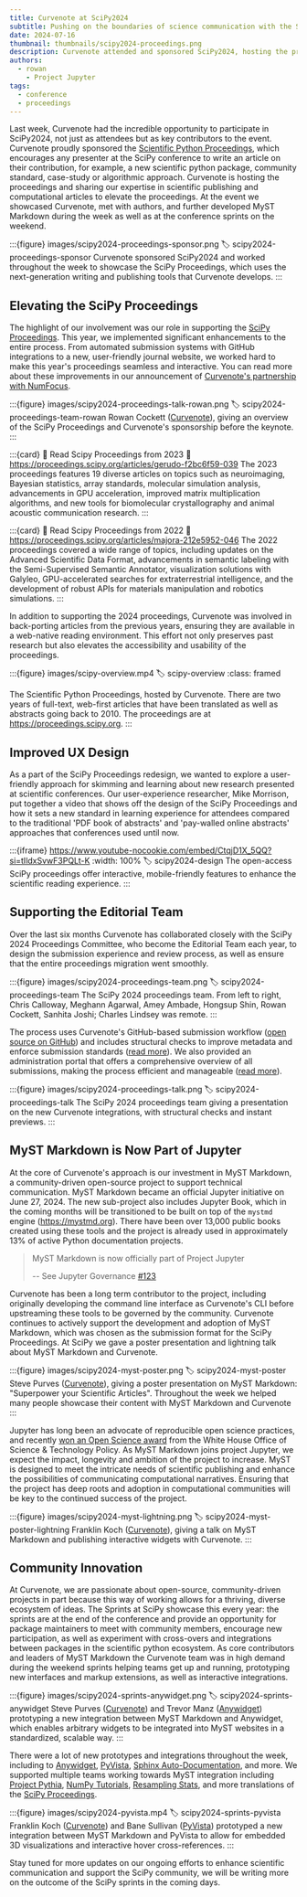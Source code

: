 ```yaml
---
title: Curvenote at SciPy2024
subtitle: Pushing on the boundaries of science communication with the SciPy Proceedings and community-driven, open-source tools like MyST Markdown
date: 2024-07-16
thumbnail: thumbnails/scipy2024-proceedings.png
description: Curvenote attended and sponsored SciPy2024, hosting the proceedings, presenting on MyST Markdown and sprinting towards new integrations in the wider scientific Python community.
authors:
  - rowan
    - Project Jupyter
tags:
  - conference
  - proceedings
---
```


Last week, Curvenote had the incredible opportunity to participate in SciPy2024, not just as attendees but as key contributors to the event. Curvenote proudly sponsored the [Scientific Python Proceedings](https://proceedings.scipy.org), which encourages any presenter at the SciPy conference to write an article on their contribution, for example, a new scientific python package, community standard, case-study or algorithmic approach. Curvenote is hosting the proceedings and sharing our expertise in scientific publishing and computational articles to elevate the proceedings. At the event we showcased Curvenote, met with authors, and further developed MyST Markdown during the week as well as at the conference sprints on the weekend.

:::{figure} images/scipy2024-proceedings-sponsor.png
:label: scipy2024-proceedings-sponsor
Curvenote sponsored SciPy2024 and worked throughout the week to showcase the SciPy Proceedings, which uses the next-generation writing and publishing tools that Curvenote develops.
:::

## Elevating the SciPy Proceedings

The highlight of our involvement was our role in supporting the [SciPy Proceedings](https://proceedings.scipy.org). This year, we implemented significant enhancements to the entire process. From automated submission systems with GitHub integrations to a new, user-friendly journal website, we worked hard to make this year's proceedings seamless and interactive. You can read more about these improvements in our announcement of [Curvenote's partnership with NumFocus](./news/curvenote-sponsors-scipy-proceedings-2024.md).

:::{figure} images/scipy2024-proceedings-talk-rowan.png
:label: scipy2024-proceedings-team-rowan
Rowan Cockett ([Curvenote](https://curvenote.com)), giving an overview of the SciPy Proceedings and Curvenote's sponsorship before the keynote.
:::

:::{card} 📖 Read Scipy Proceedings from 2023
:link: https://proceedings.scipy.org/articles/gerudo-f2bc6f59-039
The 2023 proceedings features 19 diverse articles on topics such as neuroimaging, Bayesian statistics, array standards, molecular simulation analysis, advancements in GPU acceleration, improved matrix multiplication algorithms, and new tools for biomolecular crystallography and animal acoustic communication research.
:::

:::{card} 📖 Read Scipy Proceedings from 2022
:link: https://proceedings.scipy.org/articles/majora-212e5952-046
The 2022 proceedings covered a wide range of topics, including updates on the Advanced Scientific Data Format, advancements in semantic labeling with the Semi-Supervised Semantic Annotator, visualization solutions with Galyleo, GPU-accelerated searches for extraterrestrial intelligence, and the development of robust APIs for materials manipulation and robotics simulations.
:::

In addition to supporting the 2024 proceedings, Curvenote was involved in back-porting articles from the previous years, ensuring they are available in a web-native reading environment. This effort not only preserves past research but also elevates the accessibility and usability of the proceedings.

:::{figure} images/scipy-overview.mp4
:label: scipy-overview
:class: framed

The Scientific Python Proceedings, hosted by Curvenote. There are two years of full-text, web-first articles that have been translated as well as abstracts going back to 2010. The proceedings are at <https://proceedings.scipy.org>.
:::

## Improved UX Design

As a part of the SciPy Proceedings redesign, we wanted to explore a user-friendly approach for skimming and learning about new research presented at scientific conferences. Our user-experience researcher, Mike Morrison, put together a video that shows off the design of the SciPy Proceedings and how it sets a new standard in learning experience for attendees compared to the traditional 'PDF book of abstracts' and 'pay-walled online abstracts' approaches that conferences used until now.

:::{iframe} https://www.youtube-nocookie.com/embed/CtqjD1X_5QQ?si=tIldxSvwF3PQLt-K
:width: 100%
:label: scipy2024-design
The open-access SciPy proceedings offer interactive, mobile-friendly features to enhance the scientific reading experience.
:::

## Supporting the Editorial Team

Over the last six months Curvenote has collaborated closely with the SciPy 2024 Proceedings Committee, who become the Editorial Team each year, to design the submission experience and review process, as well as ensure that the entire proceedings migration went smoothly.

:::{figure} images/scipy2024-proceedings-team.png
:label: scipy2024-proceedings-team
The SciPy 2024 proceedings team. From left to right, Chris Calloway, Meghann Agarwal, Amey Ambade, Hongsup Shin, Rowan Cockett, Sanhita Joshi; Charles Lindsey was remote.
:::

The process uses Curvenote's GitHub-based submission workflow ([open source on GitHub](https://github.com/curvenote/actions)) and includes structural checks to improve metadata and enforce submission standards ([read more](https://curvenote.com/news/curvenote-sponsors-scipy-proceedings-2024#submission-system-supporting-the-editorial-team)). We also provided an administration portal that offers a comprehensive overview of all submissions, making the process efficient and manageable ([read more](https://curvenote.com/news/curvenote-sponsors-scipy-proceedings-2024#fig-scipy-dashboard)).

:::{figure} images/scipy2024-proceedings-talk.png
:label: scipy2024-proceedings-talk
The SciPy 2024 proceedings team giving a presentation on the new Curvenote integrations, with structural checks and instant previews.
:::

## MyST Markdown is Now Part of Jupyter

At the core of Curvenote's approach is our investment in MyST Markdown, a community-driven open-source project to support technical communication. MyST Markdown became an official Jupyter initiative on June 27, 2024. The new sub-project also includes Jupyter Book, which in the coming months will be transitioned to be built on top of the `mystmd` engine (<https://mystmd.org>). There have been over 13,000 public books created using these tools and the project is already used in approximately 13% of active Python documentation projects.

> MyST Markdown is now officially part of Project Jupyter
>
> -- See Jupyter Governance [#123](https://github.com/jupyter/enhancement-proposals/pull/123)

Curvenote has been a long term contributor to the project, including originally developing the command line interface as Curvenote's CLI before upstreaming these tools to be governed by the community. Curvenote continues to actively support the development and adoption of MyST Markdown, which was chosen as the submission format for the SciPy Proceedings. At SciPy we gave a poster presentation and lightning talk about MyST Markdown and Curvenote.

:::{figure} images/scipy2024-myst-poster.png
:label: scipy2024-myst-poster
Steve Purves ([Curvenote](https://curvenote.com)), giving a poster presentation on MyST Markdown: "Superpower your Scientific Articles". Throughout the week we helped many people showcase their content with MyST Markdown and Curvenote
:::

Jupyter has long been an advocate of reproducible open science practices, and recently [won an Open Science award](https://www.whitehouse.gov/ostp/news-updates/2024/03/21/white-house-office-of-science-technology-policy-announces-year-of-open-science-recognition-challenge-winners/) from the White House Office of Science & Technology Policy. As MyST Markdown joins project Jupyter, we expect the impact, longevity and ambition of the project to increase. MyST is designed to meet the intricate needs of scientific publishing and enhance the possibilities of communicating computational narratives. Ensuring that the project has deep roots and adoption in computational communities will be key to the continued success of the project.

:::{figure} images/scipy2024-myst-lightning.png
:label: scipy2024-myst-poster-lightning
Franklin Koch ([Curvenote](https://curvenote.com)), giving a talk on MyST Markdown and publishing interactive widgets with Curvenote.
:::

## Community Innovation

At Curvenote, we are passionate about open-source, community-driven projects in part because this way of working allows for a thriving, diverse ecosystem of ideas. The Sprints at SciPy showcase this every year: the sprints are at the end of the conference and provide an opportunity for package maintainers to meet with community members, encourage new participation, as well as experiment with cross-overs and integrations between packages in the scientific python ecosystem. As core contributors and leaders of MyST Markdown the Curvenote team was in high demand during the weekend sprints helping teams get up and running, prototyping new interfaces and markup extensions, as well as interactive integrations.

:::{figure} images/scipy2024-sprints-anywidget.png
:label: scipy2024-sprints-anywidget
Steve Purves ([Curvenote](https://curvenote.com)) and Trevor Manz ([Anywidget](https://anywidget.dev)) prototyping a new integration between MyST Markdown and Anywidget, which enables arbitrary widgets to be integrated into MyST websites in a standardized, scalable way.
:::

There were a lot of new prototypes and integrations throughout the week, including to [Anywidget](https://anywidget.dev), [PyVista](https://pyvista.org), [Sphinx Auto-Documentation](https://www.sphinx-doc.org/), and more. We supported multiple teams working towards MyST integration including [Project Pythia](https://projectpythia.org), [NumPy Tutorials](https://numpy.org/numpy-tutorials), [Resampling Stats](https://resampling-stats.github.io), and more translations of the [SciPy Proceedings](https://proceedings.scipy.org).

:::{figure} images/scipy2024-pyvista.mp4
:label: scipy2024-sprints-pyvista
Franklin Koch ([Curvenote](https://curvenote.com)) and Bane Sullivan ([PyVista](https://docs.pyvista.org)) prototyped a new integration between MyST Markdown and PyVista to allow for embedded 3D visualizations and interactive hover cross-references.
:::

Stay tuned for more updates on our ongoing efforts to enhance scientific communication and support the SciPy community, we will be writing more on the outcome of the SciPy sprints in the coming days.
